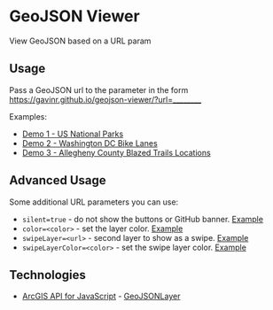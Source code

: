 # GeoJSON Viewer

View GeoJSON based on a URL param

## Usage

Pass a GeoJSON url to the parameter in the form <https://gavinr.github.io/geojson-viewer/?url=________>

Examples:

* [Demo 1 - US National Parks](https://gavinr.github.io/geojson-viewer/?url=http%3A%2F%2Fservices1.arcgis.com%2Fg2TonOxuRkIqSOFx%2Farcgis%2Frest%2Fservices%2FUS_National_Parks%2FFeatureServer%2F0%2Fquery%3Fwhere%3D1%253D1%26objectIds%3D%26time%3D%26geometry%3D%26geometryType%3DesriGeometryEnvelope%26inSR%3D%26spatialRel%3DesriSpatialRelIntersects%26distance%3D%26units%3DesriSRUnit_Meter%26outFields%3D*%26returnGeometry%3Dtrue%26maxAllowableOffset%3D%26geometryPrecision%3D%26outSR%3D4326%26returnIdsOnly%3Dfalse%26returnCountOnly%3Dfalse%26returnExtentOnly%3Dfalse%26orderByFields%3D%26groupByFieldsForStatistics%3D%26outStatistics%3D%26resultOffset%3D%26resultRecordCount%3D%26returnZ%3Dfalse%26returnM%3Dfalse%26quantizationParameters%3D%26f%3Dpgeojson%26token%3D)
* [Demo 2 - Washington DC Bike Lanes](https://gavinr.github.io/geojson-viewer/?url=https%3A%2F%2Fcdn.jsdelivr.net%2Fgh%2FEsri%2Fgeojson-layer-js%40master%2Fdata%2Fdc-bike-lanes.json)
* [Demo 3 - Allegheny County Blazed Trails Locations](https://gavinr.github.io/geojson-viewer/?url=https%3A%2F%2Fopendata.arcgis.com%2Fdatasets%2Fd182439a9a6344fca2c5bf717b9cace8_0.geojson)

## Advanced Usage

Some additional URL parameters you can use:

* `silent=true` - do not show the buttons or GitHub banner. [Example](https://gavinr.github.io/geojson-viewer/?silent=true&url=https%3A%2F%2Fcdn.jsdelivr.net%2Fgh%2FEsri%2Fgeojson-layer-js%40master%2Fdata%2Fdc-bike-lanes.json)
* `color=<color>` - set the layer color. [Example](https://gavinr.github.io/geojson-viewer/?color=red&url=https%3A%2F%2Fcdn.jsdelivr.net%2Fgh%2FEsri%2Fgeojson-layer-js%40master%2Fdata%2Fdc-bike-lanes.json)
* `swipeLayer=<url>` - second layer to show as a swipe. [Example](https://gavinr.github.io/geojson-viewer/?url=https%3A%2F%2Fservices.arcgis.com%2FP3ePLMYs2RVChkJx%2Farcgis%2Frest%2Fservices%2FUSA_States_Generalized%2FFeatureServer%2F0%2Fquery%3Fwhere%3D1%253D1%26outFields%3D*%26f%3Dgeojson&swipeLayer=https%3A%2F%2Fservices.arcgis.com%2FP3ePLMYs2RVChkJx%2Farcgis%2Frest%2Fservices%2FUSA_Counties_Generalized%2FFeatureServer%2F0%2Fquery%3Fwhere%3DPOP_SQMI%3E50%26outFields%3D*%26f%3Dgeojson)
* `swipeLayerColor=<color>` - set the swipe layer color. [Example](http://localhost:3000/?swipeLayerColor=green&url=https%3A%2F%2Fservices.arcgis.com%2FP3ePLMYs2RVChkJx%2Farcgis%2Frest%2Fservices%2FUSA_States_Generalized%2FFeatureServer%2F0%2Fquery%3Fwhere%3D1%253D1%26outFields%3D*%26f%3Dgeojson&swipeLayer=https%3A%2F%2Fservices.arcgis.com%2FP3ePLMYs2RVChkJx%2Farcgis%2Frest%2Fservices%2FUSA_Counties_Generalized%2FFeatureServer%2F0%2Fquery%3Fwhere%3DPOP_SQMI%3E50%26outFields%3D*%26f%3Dgeojson)


## Technologies

* [ArcGIS API for JavaScript](https://developers.arcgis.com/javascript/) - [GeoJSONLayer](https://developers.arcgis.com/javascript/latest/api-reference/esri-layers-GeoJSONLayer.html#)

